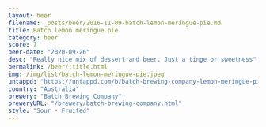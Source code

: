 ```yaml
---
layout: beer
filename: _posts/beer/2016-11-09-batch-lemon-meringue-pie.md
title: Batch lemon meringue pie
category: beer
score: 7
beer-date: "2020-09-26"
desc: "Really nice mix of dessert and beer. Just a tinge or sweetness"
permalink: /beer/:title.html
img: /img/list/batch-lemon-meringue-pie.jpeg
untappd: "https://untappd.com/b/batch-brewing-company-lemon-meringue-pie/3905794"
country: "Australia"
brewery: "Batch Brewing Company"
breweryURL: "/brewery/batch-brewing-company.html"
style: "Sour - Fruited"
---
```

